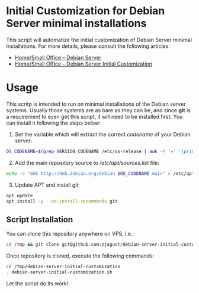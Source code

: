 # Initial Customization for Debian Server minimal installations

This script will automatize the initial customization of Debian Server minimal Installations. For more details, please consult the following articles:

- [Home/Small Office – Debian Server](https://zacks.eu/home-small-office-debian-server/)
- [Home/Small Office – Debian Server Initial Customization](https://zacks.eu/debian-server-initial-customization/)

# Usage

This scritp is intended to run on minimal installations of the Debian server systems. Usually those systems are as bare as they can be, and since **git** is a requirement to even get this script, it will need to be installed first. You can install it following the steps below:

01) Set the variable which will extract the correct *codename* of your Debian server:

```bash
OS_CODENAME=$(grep VERSION_CODENAME /etc/os-release | awk -F '=' '{print $2}')
```

02) Add the main repository source to */etc/apt/sources.list* file:

```bash
echo -e "deb http://deb.debian.org/debian $OS_CODENAME main" > /etc/apt/sources.list
```

03) Update APT and install git:

```bash
apt update
apt install -y --no-install-recommends git
```

## Script Installation

You can clone this repository anywhere on VPS, i.e.:

```bash
cd /tmp && git clone git@github.com:zjagust/debian-server-initial-customization.git
```

Once repository is cloned, execute the following commands:

```bash
cd /tmp/debian-server-initial-customization
. debian-server-initial-customization.sh
```

Let the script do its work!